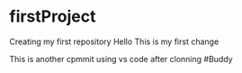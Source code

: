 # firstProject
Creating my first repository
Hello This is my first change


This is another cpmmit using vs code after clonning
#Buddy